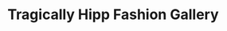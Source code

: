 ---
title: "Tragically Hipp Fashion Gallery"
url: /lakefield/tragically-hipp-fashion-gallery/
shop: Kleidung
---